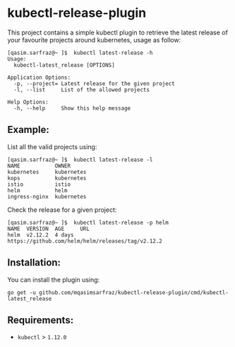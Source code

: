 # kubectl-release-plugin
This project contains a simple kubectl plugin to retrieve the latest release of your favourite projects around kubernetes, usage as follow:
```
[qasim.sarfraz@~ ]$  kubectl latest-release -h
Usage:
  kubectl-latest_release [OPTIONS]

Application Options:
  -p, --project= Latest release for the given project
  -l, --list     List of the allowed projects

Help Options:
  -h, --help     Show this help message

```

## Example:
List all the valid projects using:
```
[qasim.sarfraz@~ ]$  kubectl latest-release -l
NAME           OWNER
kubernetes     kubernetes
kops           kubernetes
istio          istio
helm           helm
ingress-nginx  kubernetes

```
Check the release for a given project:
```
[qasim.sarfraz@~ ]$  kubectl latest-release -p helm
NAME  VERSION  AGE     URL
helm  v2.12.2  4 days  https://github.com/helm/helm/releases/tag/v2.12.2
```
## Installation:
You can install the plugin using:
```
go get -u github.com/mqasimsarfraz/kubectl-release-plugin/cmd/kubectl-latest_release
```

## Requirements:

- `kubectl` > `1.12.0`